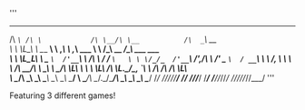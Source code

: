 '''
 ____    __              __    __               ____                                           
/\  _`\ /\ \            /\ \__/\ \__           /\  _`\                    __                   
\ \ \L\_\ \ \___      __\ \ ,_\ \ ,_\   ___    \ \ \/\_\     __      ____/\_\    ___     ___   
 \ \ \L_L\ \  _ `\  /'__`\ \ \/\ \ \/  / __`\   \ \ \/_/_  /'__`\   /',__\/\ \ /' _ `\  / __`\ 
  \ \ \/, \ \ \ \ \/\  __/\ \ \_\ \ \_/\ \L\ \   \ \ \L\ \/\ \L\.\_/\__, `\ \ \/\ \/\ \/\ \L\ \
   \ \____/\ \_\ \_\ \____\\ \__\\ \__\ \____/    \ \____/\ \__/.\_\/\____/\ \_\ \_\ \_\ \____/
    \/___/  \/_/\/_/\/____/ \/__/ \/__/\/___/      \/___/  \/__/\/_/\/___/  \/_/\/_/\/_/\/___/ 
'''

Featuring 3 different games!
